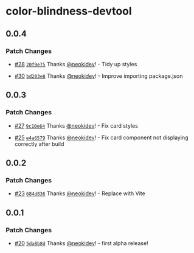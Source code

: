 # color-blindness-devtool

## 0.0.4

### Patch Changes

- [#28](https://github.com/neokidev/color-blindness-devtool/pull/28) [`20f9e75`](https://github.com/neokidev/color-blindness-devtool/commit/20f9e7542f04bc3606cc7b2a5b4c8020f568409c) Thanks [@neokidev](https://github.com/neokidev)! - Tidy up styles

- [#30](https://github.com/neokidev/color-blindness-devtool/pull/30) [`bd203e8`](https://github.com/neokidev/color-blindness-devtool/commit/bd203e8167ed5ffb9106add1f85a1f60332250c5) Thanks [@neokidev](https://github.com/neokidev)! - Improve importing package.json

## 0.0.3

### Patch Changes

- [#27](https://github.com/neokidev/color-blindness-devtool/pull/27) [`9c10e64`](https://github.com/neokidev/color-blindness-devtool/commit/9c10e647026fbc61facd993197cfd7b182d3743d) Thanks [@neokidev](https://github.com/neokidev)! - Fix card styles

- [#25](https://github.com/neokidev/color-blindness-devtool/pull/25) [`e4a6579`](https://github.com/neokidev/color-blindness-devtool/commit/e4a657931463cee451f8cf626232c5dc3cc9b3d6) Thanks [@neokidev](https://github.com/neokidev)! - Fix card component not displaying correctly after build

## 0.0.2

### Patch Changes

- [#23](https://github.com/neokidev/color-blindness-devtool/pull/23) [`684d836`](https://github.com/neokidev/color-blindness-devtool/commit/684d83665e3c231f71eba53b2bb8c1cd96fe3298) Thanks [@neokidev](https://github.com/neokidev)! - Replace with Vite

## 0.0.1

### Patch Changes

- [#20](https://github.com/neokidev/color-blindness-devtool/pull/20) [`5da8b8d`](https://github.com/neokidev/color-blindness-devtool/commit/5da8b8d4417368911064e857dfcad3eb33928ae0) Thanks [@neokidev](https://github.com/neokidev)! - first alpha release!
